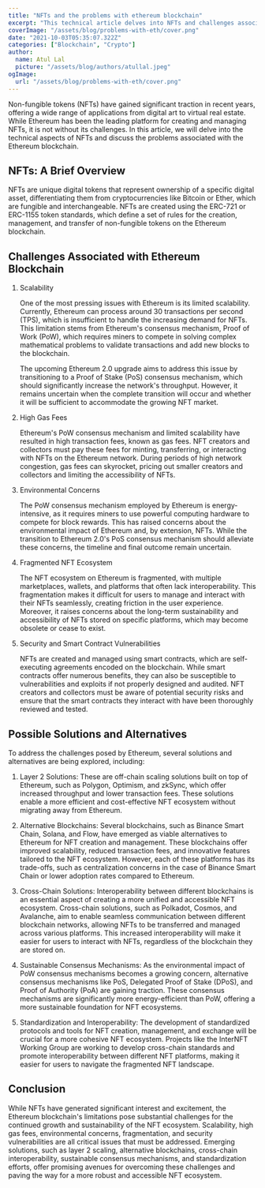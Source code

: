 ```yaml
---
title: "NFTs and the problems with ethereum blockchain"
excerpt: "This technical article delves into NFTs and challenges associated with the Ethereum blockchain, including scalability, high gas fees, environmental concerns, fragmentation, and security vulnerabilities. It also discusses potential solutions like layer 2 scaling, alternative blockchains, cross-chain interoperability, sustainable consensus mechanisms, and standardization efforts to create a more robust and accessible NFT ecosystem."
coverImage: "/assets/blog/problems-with-eth/cover.png"
date: "2021-10-03T05:35:07.322Z"
categories: ["Blockchain", "Crypto"]
author:
  name: Atul Lal
  picture: "/assets/blog/authors/atullal.jpeg"
ogImage:
  url: "/assets/blog/problems-with-eth/cover.png"
---
```

Non-fungible tokens (NFTs) have gained significant traction in recent years, offering a wide range of applications from digital art to virtual real estate. While Ethereum has been the leading platform for creating and managing NFTs, it is not without its challenges. In this article, we will delve into the technical aspects of NFTs and discuss the problems associated with the Ethereum blockchain.

## NFTs: A Brief Overview
NFTs are unique digital tokens that represent ownership of a specific digital asset, differentiating them from cryptocurrencies like Bitcoin or Ether, which are fungible and interchangeable. NFTs are created using the ERC-721 or ERC-1155 token standards, which define a set of rules for the creation, management, and transfer of non-fungible tokens on the Ethereum blockchain.

## Challenges Associated with Ethereum Blockchain

1. Scalability

    One of the most pressing issues with Ethereum is its limited scalability. Currently, Ethereum can process around 30 transactions per second (TPS), which is insufficient to handle the increasing demand for NFTs. This limitation stems from Ethereum's consensus mechanism, Proof of Work (PoW), which requires miners to compete in solving complex mathematical problems to validate transactions and add new blocks to the blockchain.

    The upcoming Ethereum 2.0 upgrade aims to address this issue by transitioning to a Proof of Stake (PoS) consensus mechanism, which should significantly increase the network's throughput. However, it remains uncertain when the complete transition will occur and whether it will be sufficient to accommodate the growing NFT market.

2. High Gas Fees

    Ethereum's PoW consensus mechanism and limited scalability have resulted in high transaction fees, known as gas fees. NFT creators and collectors must pay these fees for minting, transferring, or interacting with NFTs on the Ethereum network. During periods of high network congestion, gas fees can skyrocket, pricing out smaller creators and collectors and limiting the accessibility of NFTs.

3. Environmental Concerns

    The PoW consensus mechanism employed by Ethereum is energy-intensive, as it requires miners to use powerful computing hardware to compete for block rewards. This has raised concerns about the environmental impact of Ethereum and, by extension, NFTs. While the transition to Ethereum 2.0's PoS consensus mechanism should alleviate these concerns, the timeline and final outcome remain uncertain.

4. Fragmented NFT Ecosystem

    The NFT ecosystem on Ethereum is fragmented, with multiple marketplaces, wallets, and platforms that often lack interoperability. This fragmentation makes it difficult for users to manage and interact with their NFTs seamlessly, creating friction in the user experience. Moreover, it raises concerns about the long-term sustainability and accessibility of NFTs stored on specific platforms, which may become obsolete or cease to exist.

5. Security and Smart Contract Vulnerabilities

    NFTs are created and managed using smart contracts, which are self-executing agreements encoded on the blockchain. While smart contracts offer numerous benefits, they can also be susceptible to vulnerabilities and exploits if not properly designed and audited. NFT creators and collectors must be aware of potential security risks and ensure that the smart contracts they interact with have been thoroughly reviewed and tested.


## Possible Solutions and Alternatives
To address the challenges posed by Ethereum, several solutions and alternatives are being explored, including:

1. Layer 2 Solutions: These are off-chain scaling solutions built on top of Ethereum, such as Polygon, Optimism, and zkSync, which offer increased throughput and lower transaction fees. These solutions enable a more efficient and cost-effective NFT ecosystem without migrating away from Ethereum.

2. Alternative Blockchains: Several blockchains, such as Binance Smart Chain, Solana, and Flow, have emerged as viable alternatives to Ethereum for NFT creation and management. These blockchains offer improved scalability, reduced transaction fees, and innovative features tailored to the NFT ecosystem. However, each of these platforms has its trade-offs, such as centralization concerns in the case of Binance Smart Chain or lower adoption rates compared to Ethereum.

3. Cross-Chain Solutions: Interoperability between different blockchains is an essential aspect of creating a more unified and accessible NFT ecosystem. Cross-chain solutions, such as Polkadot, Cosmos, and Avalanche, aim to enable seamless communication between different blockchain networks, allowing NFTs to be transferred and managed across various platforms. This increased interoperability will make it easier for users to interact with NFTs, regardless of the blockchain they are stored on.

4. Sustainable Consensus Mechanisms: As the environmental impact of PoW consensus mechanisms becomes a growing concern, alternative consensus mechanisms like PoS, Delegated Proof of Stake (DPoS), and Proof of Authority (PoA) are gaining traction. These consensus mechanisms are significantly more energy-efficient than PoW, offering a more sustainable foundation for NFT ecosystems.

5. Standardization and Interoperability: The development of standardized protocols and tools for NFT creation, management, and exchange will be crucial for a more cohesive NFT ecosystem. Projects like the InterNFT Working Group are working to develop cross-chain standards and promote interoperability between different NFT platforms, making it easier for users to navigate the fragmented NFT landscape.

## Conclusion
While NFTs have generated significant interest and excitement, the Ethereum blockchain's limitations pose substantial challenges for the continued growth and sustainability of the NFT ecosystem. Scalability, high gas fees, environmental concerns, fragmentation, and security vulnerabilities are all critical issues that must be addressed. Emerging solutions, such as layer 2 scaling, alternative blockchains, cross-chain interoperability, sustainable consensus mechanisms, and standardization efforts, offer promising avenues for overcoming these challenges and paving the way for a more robust and accessible NFT ecosystem.